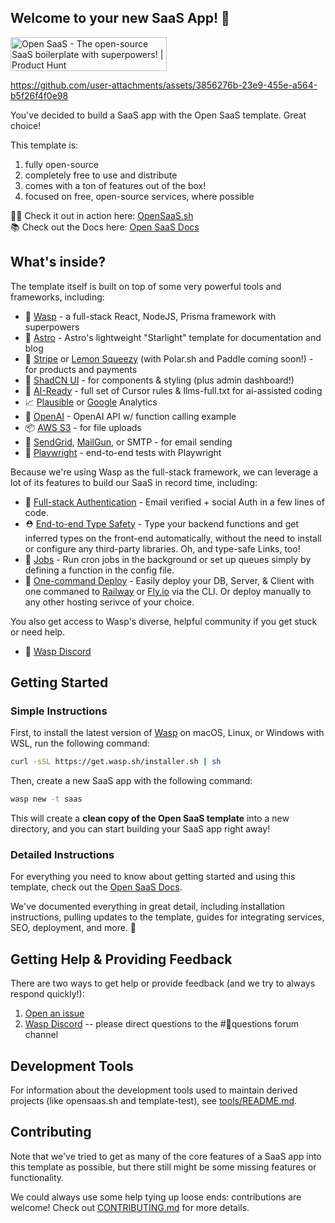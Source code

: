## Welcome to your new SaaS App! 🎉

<a href="https://www.producthunt.com/products/open-saas?embed=true&utm_source=badge-featured&utm_medium=badge&utm_source=badge-open&#0045;saas&#0045;2" target="_blank"><img src="https://api.producthunt.com/widgets/embed-image/v1/featured.svg?post_id=991058&theme=neutral&t=1753776395137" alt="Open&#0032;SaaS - The&#0032;open&#0045;source&#0032;SaaS&#0032;boilerplate&#0032;with&#0032;superpowers&#0033; | Product Hunt" style="width: 250px; height: 54px;" width="250" height="54" /></a>

https://github.com/user-attachments/assets/3856276b-23e9-455e-a564-b5f26f4f0e98

You've decided to build a SaaS app with the Open SaaS template. Great choice!

This template is:

1. fully open-source
2. completely free to use and distribute
3. comes with a ton of features out of the box!
4. focused on free, open-source services, where possible

🧑‍💻 Check it out in action here: [OpenSaaS.sh](https://opensaas.sh)  
📚 Check out the Docs here: [Open SaaS Docs](https://docs.opensaas.sh)

## What's inside?

The template itself is built on top of some very powerful tools and frameworks, including:

- 🐝 [Wasp](https://wasp.sh) - a full-stack React, NodeJS, Prisma framework with superpowers
- 🚀 [Astro](https://starlight.astro.build/) - Astro's lightweight "Starlight" template for documentation and blog
- 💸 [Stripe](https://stripe.com) or [Lemon Squeezy](https://lemonsqueezy.com/) (with Polar.sh and Paddle coming soon!) - for products and payments
- 💅 [ShadCN UI](https://tailwindcss.com) - for components & styling (plus admin dashboard!)
- 🤖 [AI-Ready](https://docs.opensaas.sh/) - full set of Cursor rules & llms-full.txt for ai-assisted coding
- 📈 [Plausible](https://plausible.io) or [Google](https://analytics.google.com/) Analytics
- 🤖 [OpenAI](https://openai.com) - OpenAI API w/ function calling example
- 📦 [AWS S3](https://aws.amazon.com/s3/) - for file uploads
- 📧 [SendGrid](https://sendgrid.com), [MailGun](https://mailgun.com), or SMTP - for email sending
- 🧪 [Playwright](https://playwright.dev) - end-to-end tests with Playwright

Because we're using Wasp as the full-stack framework, we can leverage a lot of its features to build our SaaS in record time, including:

- 🔐 [Full-stack Authentication](https://wasp.sh/docs/auth/overview) - Email verified + social Auth in a few lines of code.
- ⛑ [End-to-end Type Safety](https://wasp.sh/docs/data-model/operations/overview) - Type your backend functions and get inferred types on the front-end automatically, without the need to install or configure any third-party libraries. Oh, and type-safe Links, too!
- 🤖 [Jobs](https://wasp.sh/docs/advanced/jobs) - Run cron jobs in the background or set up queues simply by defining a function in the config file.
- 🚀 [One-command Deploy](https://wasp.sh/docs/advanced/deployment/overview) - Easily deploy your DB, Server, & Client with one commaned to [Railway](https://railway.app) or [Fly.io](https://fly.io) via the CLI. Or deploy manually to any other hosting serivce of your choice.

You also get access to Wasp's diverse, helpful community if you get stuck or need help.

- 🤝 [Wasp Discord](https://discord.gg/aCamt5wCpS)

## Getting Started

### Simple Instructions

First, to install the latest version of [Wasp](https://wasp.sh/) on macOS, Linux, or Windows with WSL, run the following command:

```bash
curl -sSL https://get.wasp.sh/installer.sh | sh
```

Then, create a new SaaS app with the following command:

```bash
wasp new -t saas
```

This will create a **clean copy of the Open SaaS template** into a new directory, and you can start building your SaaS app right away!

### Detailed Instructions

For everything you need to know about getting started and using this template, check out the [Open SaaS Docs](https://docs.opensaas.sh).

We've documented everything in great detail, including installation instructions, pulling updates to the template, guides for integrating services, SEO, deployment, and more. 🚀

## Getting Help & Providing Feedback

There are two ways to get help or provide feedback (and we try to always respond quickly!):

1. [Open an issue](https://github.com/wasp-lang/open-saas/issues)
2. [Wasp Discord](https://discord.gg/aCamt5wCpS) -- please direct questions to the #🙋questions forum channel

## Development Tools

For information about the development tools used to maintain derived projects (like opensaas.sh and template-test), see [tools/README.md](./tools/README.md).

## Contributing

Note that we've tried to get as many of the core features of a SaaS app into this template as possible, but there still might be some missing features or functionality.

We could always use some help tying up loose ends: contributions are welcome! Check out [CONTRIBUTING.md](/CONTRIBUTING.md) for more details.
